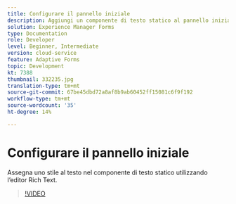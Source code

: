 ```yaml
---
title: Configurare il pannello iniziale
description: Aggiungi un componente di testo statico al pannello iniziale.
solution: Experience Manager Forms
type: Documentation
role: Developer
level: Beginner, Intermediate
version: cloud-service
feature: Adaptive Forms
topic: Development
kt: 7388
thumbnail: 332235.jpg
translation-type: tm+mt
source-git-commit: 67be45dbd72a8af8b9ab60452ff15081c6f9f192
workflow-type: tm+mt
source-wordcount: '35'
ht-degree: 14%

---
```



# Configurare il pannello iniziale

Assegna uno stile al testo nel componente di testo statico utilizzando l’editor Rich Text.

>[!VIDEO](https://video.tv.adobe.com/v/332235?quality=12&learn=on)

